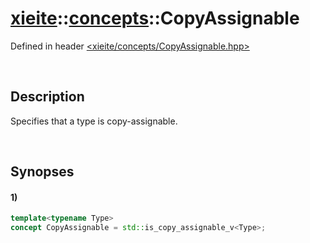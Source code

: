 # [xieite](../xieite.md)\:\:[concepts](../concepts.md)\:\:CopyAssignable
Defined in header [<xieite/concepts/CopyAssignable.hpp>](../../include/xieite/concepts/CopyAssignable.hpp)

&nbsp;

## Description
Specifies that a type is copy-assignable.

&nbsp;

## Synopses
#### 1)
```cpp
template<typename Type>
concept CopyAssignable = std::is_copy_assignable_v<Type>;
```
